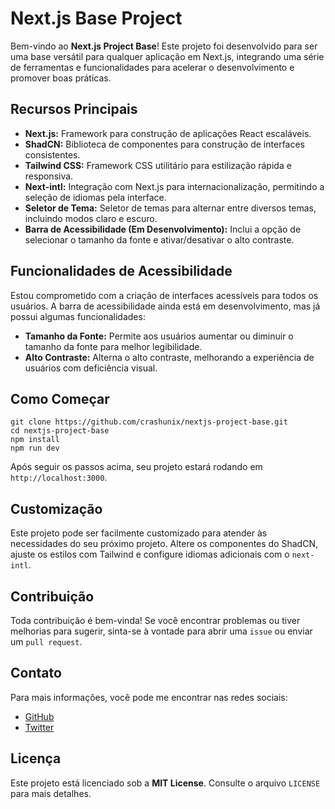 # Next.js Base Project

Bem-vindo ao **Next.js Project Base**! Este projeto foi desenvolvido para ser uma base versátil para qualquer aplicação em Next.js, integrando uma série de ferramentas e funcionalidades para acelerar o desenvolvimento e promover boas práticas.

## Recursos Principais

- **Next.js:** Framework para construção de aplicações React escaláveis.
- **ShadCN:** Biblioteca de componentes para construção de interfaces consistentes.
- **Tailwind CSS:** Framework CSS utilitário para estilização rápida e responsiva.
- **Next-intl:** Integração com Next.js para internacionalização, permitindo a seleção de idiomas pela interface.
- **Seletor de Tema:** Seletor de temas para alternar entre diversos temas, incluindo modos claro e escuro.
- **Barra de Acessibilidade (Em Desenvolvimento):** Inclui a opção de selecionar o tamanho da fonte e ativar/desativar o alto contraste.

## Funcionalidades de Acessibilidade

Estou comprometido com a criação de interfaces acessíveis para todos os usuários. A barra de acessibilidade ainda está em desenvolvimento, mas já possui algumas funcionalidades:

- **Tamanho da Fonte:** Permite aos usuários aumentar ou diminuir o tamanho da fonte para melhor legibilidade.
- **Alto Contraste:** Alterna o alto contraste, melhorando a experiência de usuários com deficiência visual.

## Como Começar

    git clone https://github.com/crashunix/nextjs-project-base.git
    cd nextjs-project-base
    npm install
    npm run dev

Após seguir os passos acima, seu projeto estará rodando em `http://localhost:3000`.

## Customização

Este projeto pode ser facilmente customizado para atender às necessidades do seu próximo projeto. Altere os componentes do ShadCN, ajuste os estilos com Tailwind e configure idiomas adicionais com o `next-intl`.

## Contribuição

Toda contribuição é bem-vinda! Se você encontrar problemas ou tiver melhorias para sugerir, sinta-se à vontade para abrir uma `issue` ou enviar um `pull request`.

## Contato

Para mais informações, você pode me encontrar nas redes sociais:

- [GitHub](https://github.com/crashunix)
- [Twitter](https://twitter.com/crashunix)

## Licença

Este projeto está licenciado sob a **MIT License**. Consulte o arquivo `LICENSE` para mais detalhes.
